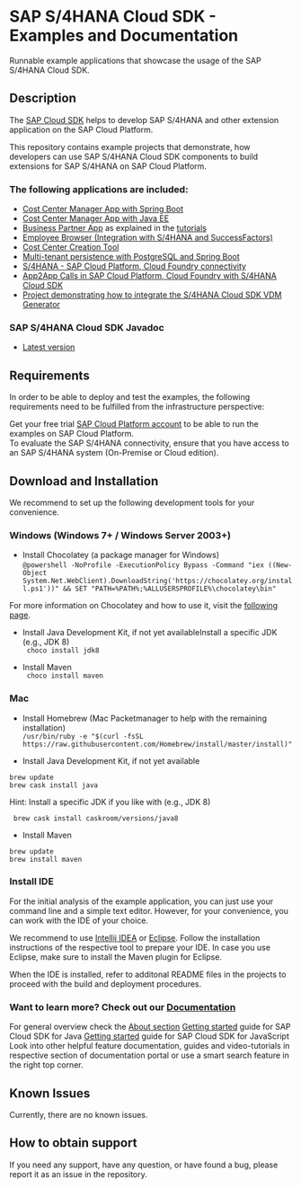 # SAP S/4HANA Cloud SDK - Examples and Documentation
Runnable example applications that showcase the usage of the SAP S/4HANA Cloud SDK.

 ## Description

 The [SAP Cloud SDK](https://sap.github.io/cloud-sdk/) helps to develop SAP S/4HANA and other  extension application on the SAP Cloud Platform. 

 This repository contains example projects that demonstrate, how developers can use SAP S/4HANA Cloud SDK components to build extensions for SAP S/4HANA on SAP Cloud Platform.  
 ### The following applications are included:
- [Cost Center Manager App with Spring Boot](https://github.com/SAP/cloud-s4-sdk-examples/tree/master/Costcenter-Controller-CF)
- [Cost Center Manager App with Java EE](https://github.com/SAP/cloud-s4-sdk-examples/tree/master/SDK-Tutorial-CF) 
- [Business Partner App](https://github.com/SAP/cloud-s4-sdk-examples/tree/learning) as explained in the [tutorials](https://blogs.sap.com/2017/05/10/first-steps-with-sap-s4hana-cloud-sdk/)
- [Employee Browser (Integration with S/4HANA and SuccessFactors)](https://github.com/SAP/cloud-s4-sdk-examples/tree/master/Employee-Browser-Neo)
- [Cost Center Creation Tool](https://github.com/SAP/cloud-s4-sdk-examples/tree/master/Cost-Center-Creation-Neo)
- [Multi-tenant persistence with PostgreSQL and Spring Boot](https://github.com/SAP/cloud-s4-sdk-examples/tree/master/Demo-Persistence)
- [S/4HANA - SAP Cloud Platform, Cloud Foundry connectivity ](https://github.com/SAP/cloud-s4-sdk-examples/tree/master/S4-Connectivity)
- [App2App Calls in SAP Cloud Platform, Cloud Foundry with S/4HANA Cloud SDK](https://github.com/SAP/cloud-s4-sdk-examples/tree/master/App2App)
- [Project demonstrating how to integrate the S/4HANA Cloud SDK VDM Generator](https://github.com/SAP/cloud-s4-sdk-examples/tree/master/VDMGenerator)

 ### SAP S/4HANA Cloud SDK Javadoc
- [Latest version](https://sap.github.io/cloud-s4-sdk-examples/docs/latest/javadoc-api/)

 ## Requirements
 
 In order to be able to deploy and test the examples, the following requirements need to be fulfilled from the infrastructure perspective: 
 
 Get your free trial [SAP Cloud Platform account](https://account.hanatrial.ondemand.com/register) to be able to run the examples on SAP Cloud Platform.  
 To evaluate the SAP S/4HANA connectivity, ensure that you have access to an SAP S/4HANA system (On-Premise or Cloud edition).
 
 ## Download and Installation
 
 We recommend to set up the following development tools for your convenience.
 
 ### Windows (Windows 7+ / Windows Server 2003+)
 - Install Chocolatey (a package manager for Windows)  
```@powershell -NoProfile -ExecutionPolicy Bypass -Command "iex ((New-Object System.Net.WebClient).DownloadString('https://chocolatey.org/install.ps1'))" && SET "PATH=%PATH%;%ALLUSERSPROFILE%\chocolatey\bin"```

For more information on Chocolatey and how to use it, visit the [following page](https://chocolatey.org/).

- Install Java Development Kit, if not yet availableInstall a specific JDK (e.g., JDK 8)  
``` choco install jdk8```

- Install Maven  
``` choco install maven```

 ### Mac
- Install Homebrew (Mac Packetmanager to help with the remaining installation)  
```/usr/bin/ruby -e "$(curl -fsSL https://raw.githubusercontent.com/Homebrew/install/master/install)"```

- Install Java Development Kit, if not yet available  
``` 
brew update
brew cask install java
```

Hint: Install a specific JDK if you like with (e.g., JDK 8)  

``` brew cask install caskroom/versions/java8```
- Install Maven  
```
brew update
brew install maven
```

### Install IDE
For the initial analysis of the example application, you can just use your command line and a simple text editor. However, for your convenience, you can work with the IDE of your choice.

We recommend to use [Intellij IDEA](https://www.jetbrains.com/idea/#chooseYourEdition) or [Eclipse](https://www.eclipse.org/users/). Follow the installation instructions of the respective tool to prepare your IDE. In case you use Eclipse, make sure to install the Maven plugin for Eclipse.

When the IDE is installed, refer to additonal README files in the projects to proceed with the build and deployment procedures.

### Want to learn more? Check out our [Documentation](https://sap.github.io/cloud-sdk/)
For general overview check the [About section](https://sap.github.io/cloud-sdk/docs/overview/about)
[Getting started](https://sap.github.io/cloud-sdk/docs/java/getting-started) guide for SAP Cloud SDK for Java
[Getting started](https://sap.github.io/cloud-sdk/docs/js/getting-started) guide for SAP Cloud SDK for JavaScript
Look into other helpful feature documentation, guides and video-tutorials in respective section of documentation portal or use a smart search feature in the right top corner.

## Known Issues
 Currently, there are no known issues.

## How to obtain support
 If you need any support, have any question, or have found a bug, please report it as an issue in the repository.

